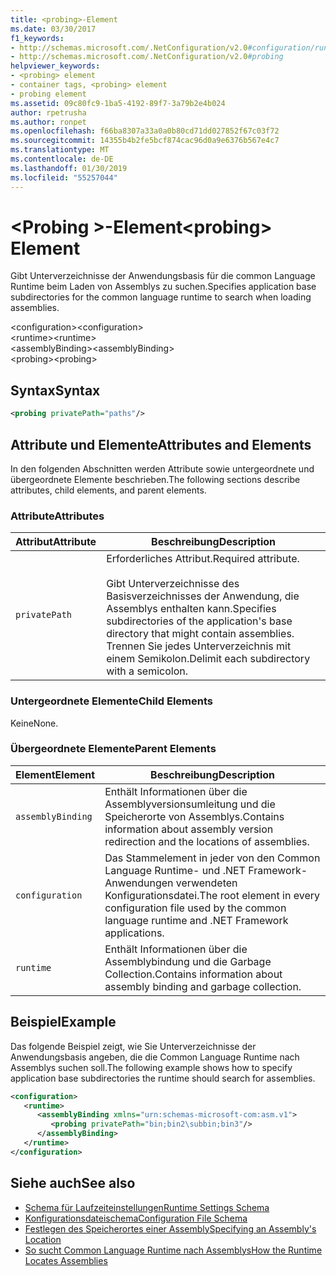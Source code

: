 ```yaml
---
title: <probing>-Element
ms.date: 03/30/2017
f1_keywords:
- http://schemas.microsoft.com/.NetConfiguration/v2.0#configuration/runtime/assemblyBinding/probing
- http://schemas.microsoft.com/.NetConfiguration/v2.0#probing
helpviewer_keywords:
- <probing> element
- container tags, <probing> element
- probing element
ms.assetid: 09c80fc9-1ba5-4192-89f7-3a79b2e4b024
author: rpetrusha
ms.author: ronpet
ms.openlocfilehash: f66ba8307a33a0a0b80cd71dd027852f67c03f72
ms.sourcegitcommit: 14355b4b2fe5bcf874cac96d0a9e6376b567e4c7
ms.translationtype: MT
ms.contentlocale: de-DE
ms.lasthandoff: 01/30/2019
ms.locfileid: "55257044"
---
```

# <a name="probing-element"></a><span data-ttu-id="e8be3-102">\<Probing >-Element</span><span class="sxs-lookup"><span data-stu-id="e8be3-102">\<probing> Element</span></span>
<span data-ttu-id="e8be3-103">Gibt Unterverzeichnisse der Anwendungsbasis für die common Language Runtime beim Laden von Assemblys zu suchen.</span><span class="sxs-lookup"><span data-stu-id="e8be3-103">Specifies application base subdirectories for the common language runtime to search when loading assemblies.</span></span>  
  
 <span data-ttu-id="e8be3-104">\<configuration></span><span class="sxs-lookup"><span data-stu-id="e8be3-104">\<configuration></span></span>  
<span data-ttu-id="e8be3-105">\<runtime></span><span class="sxs-lookup"><span data-stu-id="e8be3-105">\<runtime></span></span>  
<span data-ttu-id="e8be3-106">\<assemblyBinding></span><span class="sxs-lookup"><span data-stu-id="e8be3-106">\<assemblyBinding></span></span>  
<span data-ttu-id="e8be3-107">\<probing></span><span class="sxs-lookup"><span data-stu-id="e8be3-107">\<probing></span></span>  
  
## <a name="syntax"></a><span data-ttu-id="e8be3-108">Syntax</span><span class="sxs-lookup"><span data-stu-id="e8be3-108">Syntax</span></span>  
  
```xml  
<probing privatePath="paths"/>  
```  
  
## <a name="attributes-and-elements"></a><span data-ttu-id="e8be3-109">Attribute und Elemente</span><span class="sxs-lookup"><span data-stu-id="e8be3-109">Attributes and Elements</span></span>  
 <span data-ttu-id="e8be3-110">In den folgenden Abschnitten werden Attribute sowie untergeordnete und übergeordnete Elemente beschrieben.</span><span class="sxs-lookup"><span data-stu-id="e8be3-110">The following sections describe attributes, child elements, and parent elements.</span></span>  
  
### <a name="attributes"></a><span data-ttu-id="e8be3-111">Attribute</span><span class="sxs-lookup"><span data-stu-id="e8be3-111">Attributes</span></span>  
  
|<span data-ttu-id="e8be3-112">Attribut</span><span class="sxs-lookup"><span data-stu-id="e8be3-112">Attribute</span></span>|<span data-ttu-id="e8be3-113">Beschreibung</span><span class="sxs-lookup"><span data-stu-id="e8be3-113">Description</span></span>|  
|---------------|-----------------|  
|`privatePath`|<span data-ttu-id="e8be3-114">Erforderliches Attribut.</span><span class="sxs-lookup"><span data-stu-id="e8be3-114">Required attribute.</span></span><br /><br /> <span data-ttu-id="e8be3-115">Gibt Unterverzeichnisse des Basisverzeichnisses der Anwendung, die Assemblys enthalten kann.</span><span class="sxs-lookup"><span data-stu-id="e8be3-115">Specifies subdirectories of the application's base directory that might contain assemblies.</span></span> <span data-ttu-id="e8be3-116">Trennen Sie jedes Unterverzeichnis mit einem Semikolon.</span><span class="sxs-lookup"><span data-stu-id="e8be3-116">Delimit each subdirectory with a semicolon.</span></span>|  
  
### <a name="child-elements"></a><span data-ttu-id="e8be3-117">Untergeordnete Elemente</span><span class="sxs-lookup"><span data-stu-id="e8be3-117">Child Elements</span></span>  
 <span data-ttu-id="e8be3-118">Keine</span><span class="sxs-lookup"><span data-stu-id="e8be3-118">None.</span></span>  
  
### <a name="parent-elements"></a><span data-ttu-id="e8be3-119">Übergeordnete Elemente</span><span class="sxs-lookup"><span data-stu-id="e8be3-119">Parent Elements</span></span>  
  
|<span data-ttu-id="e8be3-120">Element</span><span class="sxs-lookup"><span data-stu-id="e8be3-120">Element</span></span>|<span data-ttu-id="e8be3-121">Beschreibung</span><span class="sxs-lookup"><span data-stu-id="e8be3-121">Description</span></span>|  
|-------------|-----------------|  
|`assemblyBinding`|<span data-ttu-id="e8be3-122">Enthält Informationen über die Assemblyversionsumleitung und die Speicherorte von Assemblys.</span><span class="sxs-lookup"><span data-stu-id="e8be3-122">Contains information about assembly version redirection and the locations of assemblies.</span></span>|  
|`configuration`|<span data-ttu-id="e8be3-123">Das Stammelement in jeder von den Common Language Runtime- und .NET Framework-Anwendungen verwendeten Konfigurationsdatei.</span><span class="sxs-lookup"><span data-stu-id="e8be3-123">The root element in every configuration file used by the common language runtime and .NET Framework applications.</span></span>|  
|`runtime`|<span data-ttu-id="e8be3-124">Enthält Informationen über die Assemblybindung und die Garbage Collection.</span><span class="sxs-lookup"><span data-stu-id="e8be3-124">Contains information about assembly binding and garbage collection.</span></span>|  
  
## <a name="example"></a><span data-ttu-id="e8be3-125">Beispiel</span><span class="sxs-lookup"><span data-stu-id="e8be3-125">Example</span></span>  
 <span data-ttu-id="e8be3-126">Das folgende Beispiel zeigt, wie Sie Unterverzeichnisse der Anwendungsbasis angeben, die die Common Language Runtime nach Assemblys suchen soll.</span><span class="sxs-lookup"><span data-stu-id="e8be3-126">The following example shows how to specify application base subdirectories the runtime should search for assemblies.</span></span>  
  
```xml  
<configuration>  
   <runtime>  
      <assemblyBinding xmlns="urn:schemas-microsoft-com:asm.v1">  
         <probing privatePath="bin;bin2\subbin;bin3"/>  
      </assemblyBinding>  
   </runtime>  
</configuration>  
```  
  
## <a name="see-also"></a><span data-ttu-id="e8be3-127">Siehe auch</span><span class="sxs-lookup"><span data-stu-id="e8be3-127">See also</span></span>
- [<span data-ttu-id="e8be3-128">Schema für Laufzeiteinstellungen</span><span class="sxs-lookup"><span data-stu-id="e8be3-128">Runtime Settings Schema</span></span>](../../../../../docs/framework/configure-apps/file-schema/runtime/index.md)
- [<span data-ttu-id="e8be3-129">Konfigurationsdateischema</span><span class="sxs-lookup"><span data-stu-id="e8be3-129">Configuration File Schema</span></span>](../../../../../docs/framework/configure-apps/file-schema/index.md)
- [<span data-ttu-id="e8be3-130">Festlegen des Speicherortes einer Assembly</span><span class="sxs-lookup"><span data-stu-id="e8be3-130">Specifying an Assembly's Location</span></span>](../../../../../docs/framework/configure-apps/specify-assembly-location.md)
- [<span data-ttu-id="e8be3-131">So sucht Common Language Runtime nach Assemblys</span><span class="sxs-lookup"><span data-stu-id="e8be3-131">How the Runtime Locates Assemblies</span></span>](../../../../../docs/framework/deployment/how-the-runtime-locates-assemblies.md)
